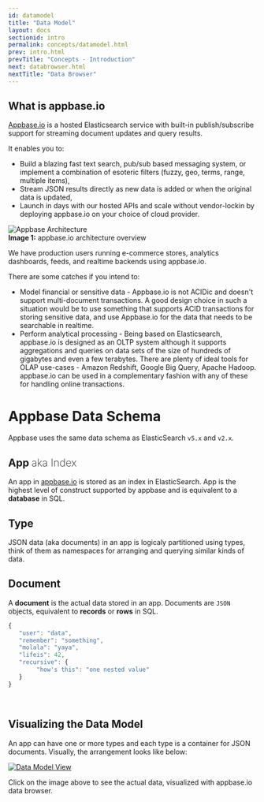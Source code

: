```yaml
---
id: datamodel
title: "Data Model"
layout: docs
sectionid: intro
permalink: concepts/datamodel.html
prev: intro.html
prevTitle: "Concepts - Introduction"
next: databrowser.html
nextTitle: "Data Browser"
---
```


## What is appbase.io

[Appbase.io](https://appbase.io) is a hosted Elasticsearch service with built-in publish/subscribe support for streaming document updates and query results.

It enables you to:  

* Build a blazing fast text search, pub/sub based messaging system, or implement a combination of esoteric filters (fuzzy, geo, terms, range, multiple items),
* Stream JSON results directly as new data is added or when the original data is updated,
* Launch in days with our hosted APIs and scale without vendor-lockin by deploying appbase.io on your choice of cloud provider.

![Appbase Architecture](https://i.imgur.com/iJpqtks.png?1)  
**Image 1:** appbase.io architecture overview

We have production users running e-commerce stores, analytics dashboards, feeds, and realtime backends using appbase.io.

There are some catches if you intend to:  

* Model financial or sensitive data - Appbase.io is not ACIDic and doesn't support multi-document transactions. A good design choice in such a situation would be to use something that supports ACID transactions for storing sensitive data, and use Appbase.io for the data that needs to be searchable in realtime.
* Perform analytical processing - Being based on Elasticsearch, appbase.io is designed as an OLTP system although it supports aggregations and queries on data sets of the size of hundreds of gigabytes and even a few terabytes. There are plenty of ideal tools for OLAP use-cases - Amazon Redshift, Google Big Query, Apache Hadoop. appbase.io can be used in a complementary fashion with any of these for handling online transactions.


# Appbase Data Schema

Appbase uses the same data schema as ElasticSearch `v5.x` and `v2.x`.

## App <span style="font-weight: 200;">aka Index</span>

An app in [appbase.io](https://appbase.io) is stored as an index in ElasticSearch. App is the highest level of construct supported by appbase and is equivalent to a **database** in SQL.

## Type

JSON data (aka documents) in an app is logicaly partitioned using types, think of them as namespaces for arranging and querying similar kinds of data.

## Document

A **document** is the actual data stored in an app. Documents are ``JSON`` objects, equivalent to **records** or **rows** in SQL.

```js
{
   "user": "data",
   "remember": "something",
   "molala": "yaya",
   "lifeis": 42,
   "recursive": {
   		"how's this": "one nested value"
   }
}
```
<br>

## Visualizing the Data Model

An app can have one or more types and each type is a container for JSON documents. Visually, the arrangement looks like below:

[![Data Model View](https://i.imgur.com/wQ7kvTj.png)](https://opensource.appbase.io/dejavu/live/#?input_state=XQAAAAJyAQAAAAAAAAA9iIqnY-B2BnTZGEQz6wkFsnR3mLY6qp78UrdyiX4kf3rJXqxmkCAfGPRGyyY4NGU7xDzBus7B3hXJNG4yyaH1H8guySgP4Wo-ZoNcdRwQLUR0z6eRlUmgmT3EhyDSjc2FAfNrp-UQUzBSnnBhUAyhUc5rRuJyHSzSRV3a7TCE0Kd0o7yFwt-ipsw76R6tWjdWWcUyRSNy1GB4J7q98DAmFVqpjdXO37X35pXONcdFgA4urdMJ5Q2oh_uG1Wf-mubQFDVcFYBy16t61GMMPqMmP_hyRVIOFI-kkHGSn0CWT8Iw1uS7K6C38TKBcr7Z2hjCiU3GHOVD2LhwKjDSrwV33ZTqcTd_Rh2ZWdSlokfaXOZmfVU7EcpaQjtZEEEat9eXD9UpGpX_ov1vAA)

Click on the image above to see the actual data, visualized with appbase.io data browser.
